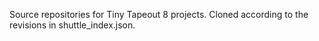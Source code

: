 Source repositories for Tiny Tapeout 8 projects. Cloned according to the revisions in shuttle_index.json.
